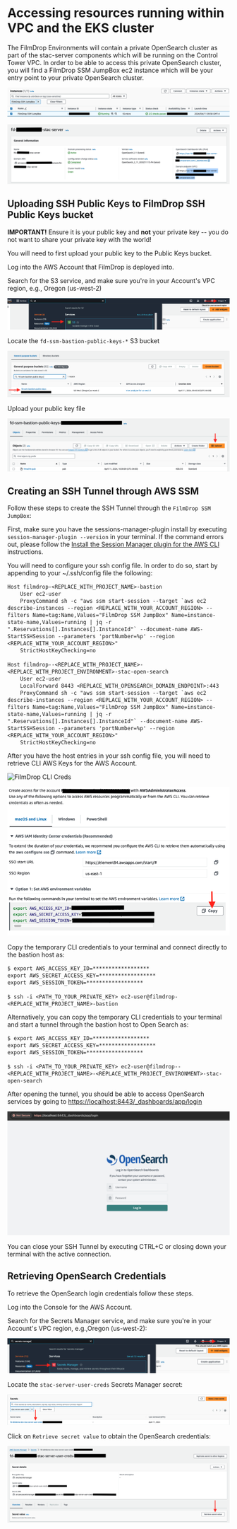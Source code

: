 # Accessing resources running within VPC and the EKS cluster

The FilmDrop Environments will contain a private OpenSearch cluster as part of
the stac-server components which will be running on the Control Tower VPC. In
order to be able to access this private OpenSearch cluster, you will find a
FilmDrop SSM JumpBox ec2 instance which will be your entry point to your private
OpenSearch cluster.

![FilmDrop SSM JumpBox](./images/filmdrop_ssm_jumpbox.png)

![FilmDrop OpenSearch Cluster](./images/filmdrop_opensearch_cluster.png)

## Uploading SSH Public Keys to FilmDrop SSH Public Keys bucket

**IMPORTANT!** Ensure it is your public key and **not** your private key -- you do
not want to share your private key with the world!

You will need to first upload your public key to the Public Keys bucket.

Log into the AWS Account that FilmDrop is deployed into.

Search for the S3 service, and make sure you're in your Account's VPC region,
   e.g., Oregon (us-west-2)

![FilmDrop S3](./images/filmdrop_s3_console.png)

Locate the `fd-ssm-bastion-public-keys-*` S3 bucket

![FilmDrop Bastion Bucket](./images/filmdrop_bastion_keys_bucket.png)

Upload your public key file

![FilmDrop Bastion Keys Upload](./images/filmdrop_bastion_keys_upload.png)

## Creating an SSH Tunnel through AWS SSM

Follow these steps to create the SSH Tunnel through the `FilmDrop SSM JumpBox`:

First, make sure you have the sessions-manager-plugin install by executing
`session-manager-plugin --version` in your terminal. If the command errors out,
please follow the [Install the Session Manager plugin for the AWS CLI](https://docs.aws.amazon.com/systems-manager/latest/userguide/session-manager-working-with-install-plugin.html)
instructions.

You will need to configure your ssh config file. In order to do so, start by
appending to your ~/.ssh/config file the following:

<!-- markdownlint-disable -->
```text
Host filmdrop-<REPLACE_WITH_PROJECT_NAME>-bastion
    User ec2-user
    ProxyCommand sh -c "aws ssm start-session --target `aws ec2 describe-instances --region <REPLACE_WITH_YOUR_ACCOUNT_REGION> --filters Name=tag:Name,Values="FilmDrop SSM JumpBox" Name=instance-state-name,Values=running | jq -r ".Reservations[].Instances[].InstanceId"` --document-name AWS-StartSSHSession --parameters 'portNumber=%p' --region <REPLACE_WITH_YOUR_ACCOUNT_REGION>"
    StrictHostKeyChecking=no

Host filmdrop--<REPLACE_WITH_PROJECT_NAME>-<REPLACE_WITH_PROJECT_ENVIRONMENT>-stac-open-search
    User ec2-user
    LocalForward 8443 <REPLACE_WITH_OPENSEARCH_DOMAIN_ENDPOINT>:443
    ProxyCommand sh -c "aws ssm start-session --target `aws ec2 describe-instances --region <REPLACE_WITH_YOUR_ACCOUNT_REGION> --filters Name=tag:Name,Values="FilmDrop SSM JumpBox" Name=instance-state-name,Values=running | jq -r ".Reservations[].Instances[].InstanceId"` --document-name AWS-StartSSHSession --parameters 'portNumber=%p' --region <REPLACE_WITH_YOUR_ACCOUNT_REGION>"
    StrictHostKeyChecking=no
```
<!-- markdownlint-enable -->

After you have the host entries in your ssh config file, you will need to
retrieve CLI AWS Keys for the AWS Account.

![FilmDrop CLI Creds](./images/filmdrop_console_creds.png)

![FilmDrop CLI Creds Environment Vars](./images/filmdrop_credentials_console_env_variables.png)

Copy the temporary CLI credentials to your terminal and connect directly to the
bastion host as:

```text
$ export AWS_ACCESS_KEY_ID=******************
export AWS_SECRET_ACCESS_KEY=******************
export AWS_SESSION_TOKEN=******************

$ ssh -i <PATH_TO_YOUR_PRIVATE_KEY> ec2-user@filmdrop-<REPLACE_WITH_PROJECT_NAME>-bastion
```

Alternatively, you can copy the temporary CLI credentials to your terminal and
start a tunnel through the bastion host to Open Search as:

```text
$ export AWS_ACCESS_KEY_ID=******************
export AWS_SECRET_ACCESS_KEY=******************
export AWS_SESSION_TOKEN=******************

$ ssh -i <PATH_TO_YOUR_PRIVATE_KEY> ec2-user@filmdrop--<REPLACE_WITH_PROJECT_NAME>-<REPLACE_WITH_PROJECT_ENVIRONMENT>-stac-open-search
```

After opening the tunnel, you should be able to access OpenSearch services by
going to <https://localhost:8443/_dashboards/app/login>

![FilmDrop OpenSearch Access](./images/filmdrop_opensearch_access.png)

You can close your SSH Tunnel by executing CTRL+C or closing down your terminal
with the active connection.

## Retrieving OpenSearch Credentials

To retrieve the OpenSearch login credentials follow these steps.

Log into the Console for the AWS Account.

Search for the Secrets Manager service, and make sure you're in your Account's
VPC region, e.g.,Oregon (us-west-2):

![FilmDrop Secrets Manager](./images/filmdrop_secrets_manager.png)

Locate the `stac-server-user-creds` Secrets Manager secret:

![FilmDrop stac-server user creds](./images/filmdrop_stac_server_user_secret.png)

Click on `Retrieve secret value` to obtain the OpenSearch credentials:

![FilmDrop stac-server user cred value](./images/filmdrop_stac_server_user_creds.png)
